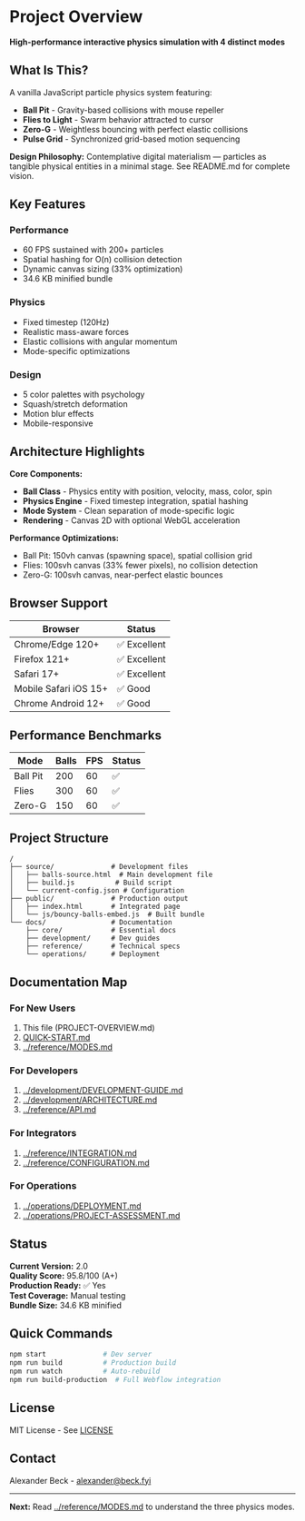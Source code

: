 # Project Overview

**High-performance interactive physics simulation with 4 distinct modes**

## What Is This?

A vanilla JavaScript particle physics system featuring:
- **Ball Pit** - Gravity-based collisions with mouse repeller
- **Flies to Light** - Swarm behavior attracted to cursor
- **Zero-G** - Weightless bouncing with perfect elastic collisions
- **Pulse Grid** - Synchronized grid-based motion sequencing

**Design Philosophy:** Contemplative digital materialism — particles as tangible physical entities in a minimal stage. See README.md for complete vision.

## Key Features

### Performance
- 60 FPS sustained with 200+ particles
- Spatial hashing for O(n) collision detection  
- Dynamic canvas sizing (33% optimization)
- 34.6 KB minified bundle

### Physics
- Fixed timestep (120Hz)
- Realistic mass-aware forces
- Elastic collisions with angular momentum
- Mode-specific optimizations

### Design
- 5 color palettes with psychology
- Squash/stretch deformation
- Motion blur effects
- Mobile-responsive

## Architecture Highlights

**Core Components:**
- **Ball Class** - Physics entity with position, velocity, mass, color, spin
- **Physics Engine** - Fixed timestep integration, spatial hashing
- **Mode System** - Clean separation of mode-specific logic
- **Rendering** - Canvas 2D with optional WebGL acceleration

**Performance Optimizations:**
- Ball Pit: 150vh canvas (spawning space), spatial collision grid
- Flies: 100svh canvas (33% fewer pixels), no collision detection
- Zero-G: 100svh canvas, near-perfect elastic bounces

## Browser Support

| Browser | Status |
|---------|--------|
| Chrome/Edge 120+ | ✅ Excellent |
| Firefox 121+ | ✅ Excellent |
| Safari 17+ | ✅ Excellent |
| Mobile Safari iOS 15+ | ✅ Good |
| Chrome Android 12+ | ✅ Good |

## Performance Benchmarks

| Mode | Balls | FPS | Status |
|------|-------|-----|--------|
| Ball Pit | 200 | 60 | ✅ |
| Flies | 300 | 60 | ✅ |
| Zero-G | 150 | 60 | ✅ |

## Project Structure

```
/
├── source/              # Development files
│   ├── balls-source.html  # Main development file
│   ├── build.js          # Build script
│   └── current-config.json # Configuration
├── public/              # Production output
│   ├── index.html       # Integrated page
│   └── js/bouncy-balls-embed.js  # Built bundle
└── docs/                # Documentation
    ├── core/            # Essential docs
    ├── development/     # Dev guides
    ├── reference/       # Technical specs
    └── operations/      # Deployment
```

## Documentation Map

### For New Users
1. This file (PROJECT-OVERVIEW.md)
2. [QUICK-START.md](./QUICK-START.md)
3. [../reference/MODES.md](../reference/MODES.md)

### For Developers
1. [../development/DEVELOPMENT-GUIDE.md](../development/DEVELOPMENT-GUIDE.md)
2. [../development/ARCHITECTURE.md](../development/ARCHITECTURE.md)
3. [../reference/API.md](../reference/API.md)

### For Integrators
1. [../reference/INTEGRATION.md](../reference/INTEGRATION.md)
2. [../reference/CONFIGURATION.md](../reference/CONFIGURATION.md)

### For Operations
1. [../operations/DEPLOYMENT.md](../operations/DEPLOYMENT.md)
2. [../operations/PROJECT-ASSESSMENT.md](../operations/PROJECT-ASSESSMENT.md)

## Status

**Current Version:** 2.0  
**Quality Score:** 95.8/100 (A+)  
**Production Ready:** ✅ Yes  
**Test Coverage:** Manual testing  
**Bundle Size:** 34.6 KB minified

## Quick Commands

```bash
npm start              # Dev server
npm run build          # Production build
npm run watch          # Auto-rebuild
npm run build-production  # Full Webflow integration
```

## License

MIT License - See [LICENSE](../../LICENSE)

## Contact

Alexander Beck - [alexander@beck.fyi](mailto:alexander@beck.fyi)

---

**Next:** Read [../reference/MODES.md](../reference/MODES.md) to understand the three physics modes.

